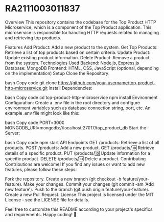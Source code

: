 # RA2111003011837
Overview
This repository contains the codebase for the Top Product HTTP Microservice, which is a component of the Top Product application. This microservice is responsible for handling HTTP requests related to managing and retrieving top products.

Features
Add Product: Add a new product to the system.
Get Top Products: Retrieve a list of top products based on certain criteria.
Update Product: Update existing product information.
Delete Product: Remove a product from the system.
Technologies Used
Backend: Node.js, Express.js
Database: MongoDB
Frontend: HTML, CSS, JavaScript (optional, depending on the implementation)
Setup
Clone the Repository:

bash
Copy code
git clone https://github.com/your-username/top-product-http-microservice.git
Install Dependencies:

bash
Copy code
cd top-product-http-microservice
npm install
Environment Configuration:
Create a .env file in the root directory and configure environment variables such as database connection string, port, etc. An example .env file might look like this:

bash
Copy code
PORT=3000
MONGODB_URI=mongodb://localhost:27017/top_product_db
Start the Server:

bash
Copy code
npm start
API Endpoints
GET /products: Retrieve a list of all products.
POST /products: Add a new product.
GET /products/:id: Retrieve details of a specific product.
PUT /products/:id: Update information for a specific product.
DELETE /products/:id: Delete a product.
Contributing
Contributions are welcome! If you find any issues or want to add new features, please follow these steps:

Fork the repository.
Create a new branch (git checkout -b feature/your-feature).
Make your changes.
Commit your changes (git commit -am 'Add new feature').
Push to the branch (git push origin feature/your-feature).
Create a new Pull Request.
License
This project is licensed under the MIT License - see the LICENSE file for details.

Feel free to customize this README according to your project's specifics and requirements. Happy coding! 🚀
